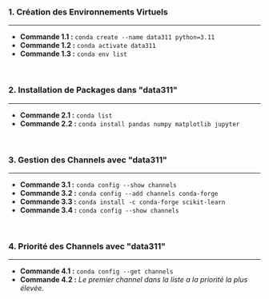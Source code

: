 ### 1. Création des Environnements Virtuels

---

- **Commande 1.1 :** `conda create --name data311 python=3.11`
- **Commande 1.2 :** `conda activate data311`
- **Commande 1.3 :** `conda env list`

<br>

### 2. Installation de Packages dans "data311"

---

- **Commande 2.1 :** `conda list`
- **Commande 2.2 :** `conda install pandas numpy matplotlib jupyter`

<br>

### 3. Gestion des Channels avec "data311"

---

- **Commande 3.1 :** `conda config --show channels`
- **Commande 3.2 :** `conda config --add channels conda-forge`
- **Commande 3.3 :** `conda install -c conda-forge scikit-learn`
- **Commande 3.4 :** `conda config --show channels`

<br>

### 4. Priorité des Channels avec "data311"

---

- **Commande 4.1 :** `conda config --get channels`
- **Commande 4.2 :** *Le premier channel dans la liste a la priorité la plus élevée.*